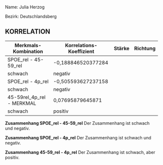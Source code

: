 Name: Julia Herzog

Bezirk: Deutschlandsberg

## KORRELATION


| Merkmals-Kombination | Korrelations-Koeffizient | Stärke | Richtung |
|----------------------|--------------------------|--------|----------|
| SPOE_rel - 45-59_rel | -0,188846520377284
 | schwach | negativ |
| SPOE_rel - 4p_rel | -0,505593627237158
 | schwach | negativ |
| 45-59rel_4p_rel - MERKMAL | 0,07695879645871
 | schwach | positiv |


**Zusammenhang SPOE_rel - 45-59_rel**
Der Zusammenhang ist schwach und negativ.

**Zusammenhang SPOE_rel - 4p_rel**
Der Zusammenhang ist schwach und negativ.

**Zusammenhang 45-59_rel - 4p_rel**
Der Zusammenhang ist schwach, aber positiv. 
